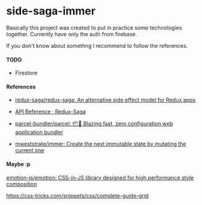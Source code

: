 # side-saga-immer

Basically this project was created to put in practice some technologies together. Currently have only the auth from firebase.

If you don't know about somethng I recommend to follow the references.

#### TODO

- Firestore

#### References

- [redux-saga/redux-saga: An alternative side effect model for Redux apps](https://github.com/redux-saga/redux-saga)

- [API Reference · Redux-Saga](https://redux-saga.js.org/docs/api/)

- [parcel-bundler/parcel: 📦🚀 Blazing fast, zero configuration web application bundler](https://github.com/parcel-bundler/parcel)

- [mweststrate/immer: Create the next immutable state by mutating the current one](https://github.com/mweststrate/immer)

#### Maybe :p

[emotion-js/emotion: CSS-in-JS library designed for high performance style composition](https://github.com/emotion-js/emotion)

https://css-tricks.com/snippets/css/complete-guide-grid